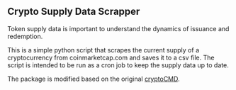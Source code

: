 ## Crypto Supply Data Scrapper

Token supply data is important to understand the dynamics of issuance and redemption. 

This is a simple python script that scrapes the current supply of a cryptocurrency from coinmarketcap.com and saves it to a csv file. The script is intended to be run as a cron job to keep the supply data up to date.

The package is modified based on the original [cryptoCMD](https://github.com/guptarohit/cryptoCMD).

